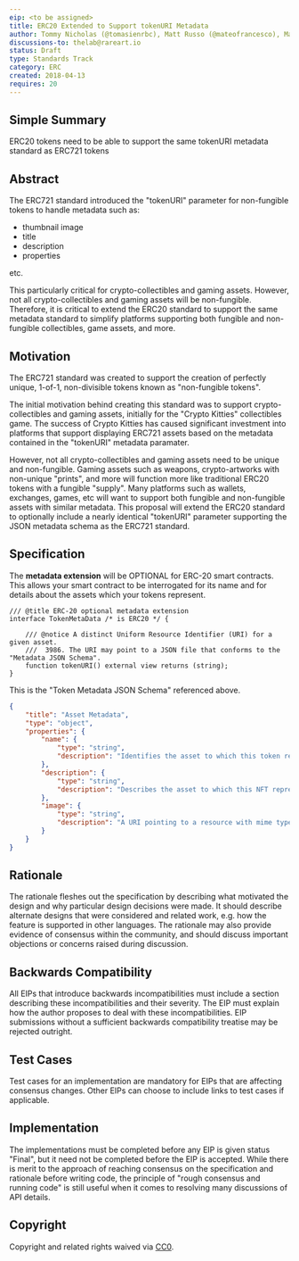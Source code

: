 ```yaml
---
eip: <to be assigned>
title: ERC20 Extended to Support tokenURI Metadata
author: Tommy Nicholas (@tomasienrbc), Matt Russo (@mateofrancesco), Matt Condon (@shrugs)
discussions-to: thelab@rareart.io
status: Draft
type: Standards Track
category: ERC
created: 2018-04-13
requires: 20
---
```


## Simple Summary
ERC20 tokens need to be able to support the same tokenURI metadata standard as ERC721 tokens

## Abstract
The ERC721 standard introduced the "tokenURI" parameter for non-fungible tokens to handle metadata such as:

- thumbnail image
- title
- description
- properties

etc.

This particularly critical for crypto-collectibles and gaming assets. However, not all crypto-collectibles and gaming assets will be non-fungible. Therefore, it is critical to extend the ERC20 standard to support the same metadata standard to simplify platforms supporting both fungible and non-fungible collectibles, game assets, and more.

## Motivation
The ERC721 standard was created to support the creation of perfectly unique, 1-of-1, non-divisible tokens known as "non-fungible tokens".

The initial motivation behind creating this standard was to support crypto-collectibles and gaming assets, initially for the "Crypto Kitties" collectibles game. The success of Crypto Kitties has caused significant investment into platforms that support displaying ERC721 assets based on the metadata contained in the "tokenURI" metadata paramater.

However, not all crypto-collectibles and gaming assets need to be unique and non-fungible. Gaming assets such as weapons, crypto-artworks with non-unique "prints", and more will function more like traditional ERC20 tokens with a fungible "supply". Many platforms such as wallets, exchanges, games, etc will want to support both fungible and non-fungible assets with similar metadata. This proposal will extend the ERC20 standard to optionally include a nearly identical "tokenURI" parameter supporting the JSON metadata schema as the ERC721 standard.

## Specification

The **metadata extension** will be OPTIONAL for ERC-20 smart contracts. This allows your smart contract to be interrogated for its name and for details about the assets which your tokens represent.

```solidity
/// @title ERC-20 optional metadata extension
interface TokenMetaData /* is ERC20 */ {

    /// @notice A distinct Uniform Resource Identifier (URI) for a given asset.
    ///  3986. The URI may point to a JSON file that conforms to the "Metadata JSON Schema".
    function tokenURI() external view returns (string);
}
```

This is the "Token Metadata JSON Schema" referenced above.

```json
{
    "title": "Asset Metadata",
    "type": "object",
    "properties": {
        "name": {
            "type": "string",
            "description": "Identifies the asset to which this token represents",
        },
        "description": {
            "type": "string",
            "description": "Describes the asset to which this NFT represents",
        },
        "image": {
            "type": "string",
            "description": "A URI pointing to a resource with mime type image/* representing the asset to which this NFT represents. Consider making any images at a width between 320 and 1080 pixels and aspect ratio between 1.91:1 and 4:5 inclusive.",
        }
    }
}
```
## Rationale
The rationale fleshes out the specification by describing what motivated the design and why particular design decisions were made. It should describe alternate designs that were considered and related work, e.g. how the feature is supported in other languages. The rationale may also provide evidence of consensus within the community, and should discuss important objections or concerns raised during discussion.

## Backwards Compatibility
All EIPs that introduce backwards incompatibilities must include a section describing these incompatibilities and their severity. The EIP must explain how the author proposes to deal with these incompatibilities. EIP submissions without a sufficient backwards compatibility treatise may be rejected outright.

## Test Cases
Test cases for an implementation are mandatory for EIPs that are affecting consensus changes. Other EIPs can choose to include links to test cases if applicable.

## Implementation
The implementations must be completed before any EIP is given status "Final", but it need not be completed before the EIP is accepted. While there is merit to the approach of reaching consensus on the specification and rationale before writing code, the principle of "rough consensus and running code" is still useful when it comes to resolving many discussions of API details.

## Copyright
Copyright and related rights waived via [CC0](https://creativecommons.org/publicdomain/zero/1.0/).
